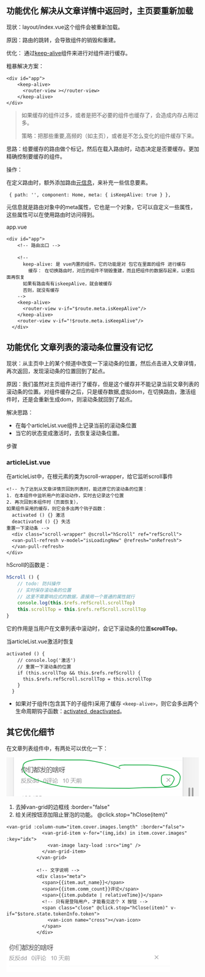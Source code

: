 ## 功能优化 解决从文章详情中返回时，主页要重新加载

现状：layout/index.vue这个组件会被重新加载。

原因：路由的跳转，会导致组件的销毁和重建。

优化： 通过[keep-alive](https://cn.vuejs.org/v2/guide/components-dynamic-async.html#%E5%9C%A8%E5%8A%A8%E6%80%81%E7%BB%84%E4%BB%B6%E4%B8%8A%E4%BD%BF%E7%94%A8-keep-alive)组件来进行对组件进行缓存。



粗暴解决方案：

```
<div id="app">
    <keep-alive>
      <router-view ></router-view>
    </keep-alive>
</div>
```



> 如果缓存的组件过多，或者是把不必要的组件也缓存了，会造成内存占用过多。
>
> 策略：把那些重要,高频的（如主页），或者是不怎么变化的组件缓存下来。



思路：给要缓存的路由做个标记，然后在载入路由时，动态决定是否要缓存。更加精确控制要缓存的组件。

操作：

在定义路由时，额外添加路由[元信息](https://router.vuejs.org/zh/guide/advanced/meta.html)，来补充一些信息要素。

```
 { path: '', component: Home, meta: { isKeepAlive: true } },
```

元信息就是路由对象中的meta属性，它也是一个对象，它可以自定义一些属性，这些属性可以在使用路由时访问得到。

app.vue

```
<div id="app">
    <!-- 路由出口 -->

    <!--
      keep-alive: 是 vue内置的组件。它的功能是对 包它在里面的组件 进行缓存
        缓存： 在切换路由时，对应的组件不销毁重建，而且把组件的数据存起来，以便后面再恢复
      如果有路由有有iskeepAlive，就会被缓存
      否则，就没有缓存
    -->
    <keep-alive>
      <router-view v-if="$route.meta.isKeepAlive"/>
    </keep-alive>
    <router-view v-if="!$route.meta.isKeepAlive"/>
  </div>
```



## 功能优化 文章列表的滚动条位置没有记忆

现状：从主页中上的某个频道中改变一下滚动条的位置，然后点击进入文章详情，再次返回，发现滚动条的位置回到了起点。

原因：我们虽然对主页组件进行了缓存，但是这个缓存并不能记录当前文章列表的滚动条的位置。对组件缓存之后，只是缓存数据,虚拟dom，在切换路由，激活组件时，还是会重新生成dom，则滚动条就回到了起点。

解决思路：

- 在每个articleList.vue组件上记录当前的滚动条位置
- 当它的状态变成激活时，去恢复滚动条位置。

步骤

### articleList.vue

在articleList中，在根元素的类为scroll-wrapper，给它监听scroll事件

```
<!-- 为了达到从文章详情页回到列表时，能还原它的滚动条的位置：
1. 在本组件中监听用户的滚动动作，实时去记录这个位置
2. 再次回到本组件时（页面恢复），
如果组件采用的缓存，则它会多出两个钩子函数：
  activated () {} 激活
  deactivated () {} 失活
重置一下滚动条 -->
  <div class="scroll-wrapper" @scroll="hScroll" ref="refScroll">
  <van-pull-refresh v-model="isLoadingNew" @refresh="onRefresh">
  </van-pull-refresh>
</div>
```

hScroll的函数是：

```javascript
hScroll () {
    // todo: 防抖操作
    // 实时保存滚动条的位置
    // 这里不需要响应式的数据，直接用一个普通的属性就行
    console.log(this.$refs.refScroll.scrollTop)
    this.scrollTop = this.$refs.refScroll.scrollTop
}
```

它的作用是当用户在文章列表中滚动时，会记下滚动条的位置**scrollTop**。 



当articleList.vue激活时恢复

```
activated () {
    // console.log('激活')
    // 重置一下滚动条的位置
    if (this.scrollTop && this.$refs.refScroll) {
      this.$refs.refScroll.scrollTop = this.scrollTop
    }
  }
```



- 如果对于组件(包含其下的子组件)采用了缓存 `<keep-alive>`，则它会多出两个生命周期钩子函数：[activated, deactivated](https://cn.vuejs.org/v2/api/#activated)。





## 其它优化细节

在文章列表组件中，有两处可以优化一下：

![image-20200618091927719](asset/image-20200618091927719.png)

1. 去掉van-grid的边框线 :border="false"
2. 给关闭按钮添加阻止冒泡的功能。 @click.stop="hClose(item)"

 ```
<van-grid :column-num="item.cover.images.length" :border="false">
              <van-grid-item v-for="(img,idx) in item.cover.images" :key="idx">
                <van-image lazy-load :src="img" />
              </van-grid-item>
            </van-grid>

            <!-- 文字说明 -->
            <div class="meta">
              <span>{{item.aut_name}}</span>
              <span>{{item.comm_count}}评论</span>
              <span>{{item.pubdate | relativeTime}}</span>
              <!-- 只有是登陆用户，才能看见这个 X 按钮 -->
              <span class="close" @click.stop="hClose(item)" v-if="$store.state.tokenInfo.token">
                <van-icon name="cross"></van-icon>
              </span>
            </div>
 ```



![image-20200618091751076](asset/image-20200618091751076.png)

